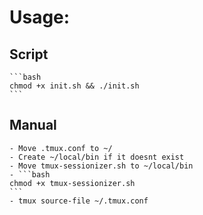 # Usage:
## Script
    ```bash
    chmod +x init.sh && ./init.sh
    ```
## Manual
    - Move .tmux.conf to ~/
    - Create ~/local/bin if it doesnt exist
    - Move tmux-sessionizer.sh to ~/local/bin
    - ```bash
    chmod +x tmux-sessionizer.sh
    ```
    - tmux source-file ~/.tmux.conf

